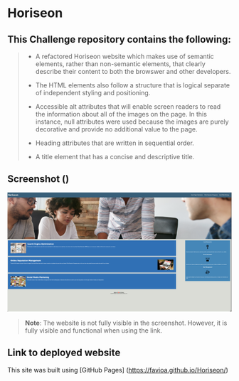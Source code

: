 # Horiseon

## This Challenge repository contains the following:

> * A refactored Horiseon website which makes use of semantic elements, rather than non-semantic elements, that clearly describe their content to both the browswer and other developers.
>
> * The HTML elements also follow a structure that is logical separate of independent styling and positioning.
>
> * Accessible alt attributes that will enable screen readers to read the information about all of the images on the page. In this instance, null attributes were used because the images are purely decorative and provide no additional value to the page. 
>
> * Heading attributes that are written in sequential order.
>
> * A title element that has a concise and descriptive title.

## Screenshot ()
![Screenshot of Horiseon website.](/images/Horiseon-Website.png)
> **Note**: The website is not fully visible in the screenshot. However, it is fully visible and functional when using the link.

## Link to deployed website 

This site was built using [GitHub Pages] (https://favioa.github.io/Horiseon/)